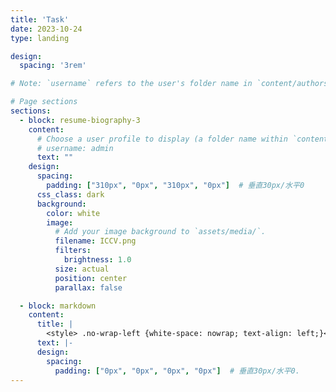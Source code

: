 ```yaml
---
title: 'Task'
date: 2023-10-24
type: landing

design:
  spacing: '3rem'

# Note: `username` refers to the user's folder name in `content/authors/`

# Page sections
sections:
  - block: resume-biography-3
    content:
      # Choose a user profile to display (a folder name within `content/authors/`)
      # username: admin
      text: ""
    design:
      spacing:
        padding: ["310px", "0px", "310px", "0px"]  # 垂直30px/水平0
      css_class: dark
      background:
        color: white
        image:
          # Add your image background to `assets/media/`.
          filename: ICCV.png
          filters:
            brightness: 1.0
          size: actual
          position: center
          parallax: false  

  - block: markdown
    content:
      title: |
        <style> .no-wrap-left {white-space: nowrap; text-align: left;}</style><div class="no-wrap-left">Semantic Shift OOD Detection & OSR</div>
      text: |-
      design:
        spacing:
          padding: ["0px", "0px", "0px", "0px"]  # 垂直30px/水平0.
---
```

